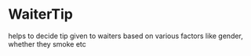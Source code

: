 # WaiterTip
helps to decide tip given to waiters based on various factors like gender, whether they smoke etc
